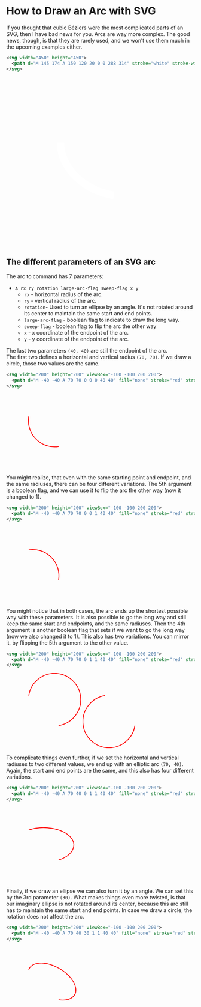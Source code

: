 # How to Draw an Arc with SVG

If you thought that cubic Béziers were the most complicated parts of an SVG, then I have bad news for you. Arcs are 
way more complex. The good news, though, is that they are rarely used, and we won’t use them much in the upcoming 
examples either.

```svg
<svg width="450" height="450">
  <path d="M 145 174 A 150 120 20 0 0 288 314" stroke="white" stroke-width="20" fill="none" />
</svg>
```

<svg width="450" height="450">
  <path d="M 145 174 A 150 120 20 0 0 288 314" stroke="white" stroke-width="20" fill="none" />
</svg>

## The different parameters of an SVG arc

The arc to command has 7 parameters:  
* `A rx ry rotation large-arc-flag sweep-flag x y`
  * `rx` - horizontal radius of the arc.
  * `ry` - vertical radius of the arc.
  * `rotation`- Used to turn an ellipse by an angle. It's not rotated around its center to maintain the same start and end points.
  * `large-arc-flag` - boolean flag to indicate to draw the long way.
  * `sweep-flag` - boolean flag to flip the arc the other way
  * `x` - x coordinate of the endpoint of the arc.
  * `y` - y coordinate of the endpoint of the arc.

The last two parameters `(40, 40)` are still the endpoint of the arc.  
The first two defines a horizontal and vertical radius `(70, 70)`. If we draw a circle, those two values are the same.

```svg
<svg width="200" height="200" viewBox="-100 -100 200 200">
  <path d="M -40 -40 A 70 70 0 0 0 40 40" fill="none" stroke="red" stroke-width="2"/>
</svg>
```

<svg width="200" height="200" viewBox="-100 -100 200 200">
  <path d="M -40 -40 A 70 70 0 0 0 40 40" fill="none" stroke="red" stroke-width="2"/>
</svg>

You might realize, that even with the same starting point and endpoint, and the same radiuses, there can be 
four different variations. The 5th argument is a boolean flag, and we can use it to flip the arc the other way 
(now it changed to 1).

```svg
<svg width="200" height="200" viewBox="-100 -100 200 200">
  <path d="M -40 -40 A 70 70 0 0 1 40 40" fill="none" stroke="red" stroke-width="2"/>
</svg>
```

<svg width="200" height="200" viewBox="-100 -100 200 200">
  <path d="M -40 -40 A 70 70 0 0 1 40 40" fill="none" stroke="red" stroke-width="2"/>
</svg>

You might notice that in both cases, the arc ends up the shortest possible way with these parameters. It is also 
possible to go the long way and still keep the same start and endpoints, and the same radiuses. Then the 4th argument 
is another boolean flag that sets if we want to go the long way (now we also changed it to 1). This also has two 
variations. You can mirror it, by flipping the 5th argument to the other value.

```svg
<svg width="200" height="200" viewBox="-100 -100 200 200">
  <path d="M -40 -40 A 70 70 0 1 1 40 40" fill="none" stroke="red" stroke-width="2"/>
</svg>
```

<svg width="200" height="200" viewBox="-100 -100 200 200">
  <path d="M -40 -40 A 70 70 0 1 1 40 40" fill="none" stroke="red" stroke-width="2"/>
</svg>

<svg width="200" height="200" viewBox="-100 -100 200 200">
  <path d="M -40 -40 A 70 70 0 1 0 40 40" fill="none" stroke="red" stroke-width="2"/>
</svg>

To complicate things even further, if we set the horizontal and vertical radiuses to two different values, we end up 
with an elliptic arc `(70, 40)`. Again, the start and end points are the same, and this also has four different 
variations.

```svg
<svg width="200" height="200" viewBox="-100 -100 200 200">
  <path d="M -40 -40 A 70 40 0 1 1 40 40" fill="none" stroke="red" stroke-width="2"/>
</svg>
```

<svg width="200" height="200" viewBox="-100 -100 200 200">
  <path d="M -40 -40 A 70 40 0 1 1 40 40" fill="none" stroke="red" stroke-width="2"/>
</svg>

Finally, if we draw an ellipse we can also turn it by an angle. We can set this by the 3rd parameter `(30)`. What makes 
things even more twisted, is that our imaginary ellipse is not rotated around its center, because this arc still has 
to maintain the same start and end points. In case we draw a circle, the rotation does not affect the arc.

```svg
<svg width="200" height="200" viewBox="-100 -100 200 200">
  <path d="M -40 -40 A 70 40 30 1 1 40 40" fill="none" stroke="red" stroke-width="2" />
</svg>
```

<svg width="200" height="200" viewBox="-100 -100 200 200">
  <path d="M -40 -40 A 70 40 30 1 1 40 40" fill="none" stroke="red" stroke-width="2" />
</svg>
